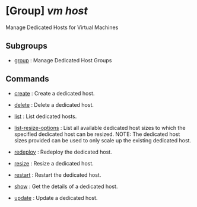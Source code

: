 # [Group] _vm host_

Manage Dedicated Hosts for Virtual Machines

## Subgroups

- [group](/Commands/vm/host/group/readme.md)
: Manage Dedicated Host Groups

## Commands

- [create](/Commands/vm/host/_create.md)
: Create a dedicated host.

- [delete](/Commands/vm/host/_delete.md)
: Delete a dedicated host.

- [list](/Commands/vm/host/_list.md)
: List dedicated hosts.

- [list-resize-options](/Commands/vm/host/_list-resize-options.md)
: List all available dedicated host sizes to which the specified dedicated host can be resized. NOTE: The dedicated host sizes provided can be used to only scale up the existing dedicated host.

- [redeploy](/Commands/vm/host/_redeploy.md)
: Redeploy the dedicated host.

- [resize](/Commands/vm/host/_resize.md)
: Resize a dedicated host.

- [restart](/Commands/vm/host/_restart.md)
: Restart the dedicated host.

- [show](/Commands/vm/host/_show.md)
: Get the details of a dedicated host.

- [update](/Commands/vm/host/_update.md)
: Update a dedicated host.
